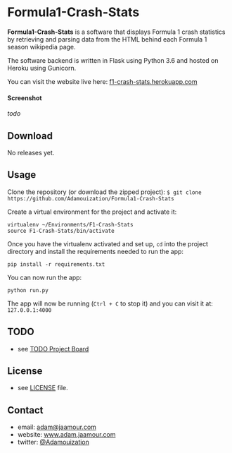 Formula1-Crash-Stats
====================

**Formula1-Crash-Stats** is a software that displays Formula 1 crash statistics by retrieving and parsing data from the HTML  behind each Formula 1 season wikipedia page.

The software backend is written in Flask using Python 3.6 and hosted on Heroku using Gunicorn.

You can visit the website live here: [f1-crash-stats.herokuapp.com](https://f1-crash-stats.herokuapp.com/)

#### Screenshot

*todo*

## Download

No releases yet.

## Usage
Clone the repository (or download the zipped project):
`$ git clone https://github.com/Adamouization/Formula1-Crash-Stats`

Create a virtual environment for the project and activate it:

```
virtualenv ~/Environments/F1-Crash-Stats
source F1-Crash-Stats/bin/activate
```

Once you have the virtualenv activated and set up, `cd` into the project directory and install the requirements needed to run the app:

```
pip install -r requirements.txt
```

You can now run the app:
```
python run.py
```

The app will now be running (`Ctrl + C` to stop it) and you can visit it at: `127.0.0.1:4000`

## TODO
* see [TODO Project Board](https://github.com/Adamouization/Formula1-Crash-Stats/projects/1)

## License 
* see [LICENSE](https://github.com/Adamouization/Formula1-Crash-Stats/blob/master/LICENSE) file.

## Contact
* email: adam@jaamour.com
* website: www.adam.jaamour.com
* twitter: [@Adamouization](https://twitter.com/Adamouization)
